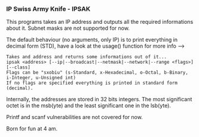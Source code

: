 ### IP Swiss Army Knife - IPSAK
This programs takes an IP address and outputs all the required informations about it.
Subnet masks are not supported for now.

The default behaviour (no arguments, only IP) is to print everything in decimal form (STD),
have a look at the usage() function for more info -->
```
Takes and address and returns some informations out of it...
ipsak <address> [--ip|--broadcast|--netmask|--network|--range <flags>][--class]
Flags can be "sxobiu" (s-Standard, x-Hexadecimal, o-Octal, b-Binary, i-Integer, u-Unsigned int)
If no flags are specified everything is printed in standard form (decimal).
```

Internally, the addresses are stored in 32 bits integers.
The most significant octet is in the msb(yte) and the least significant one in the lsb(yte).

Printf and scanf vulnerabilities are not covered for now.

Born for fun at 4 am.